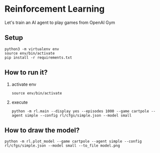 # Reinforcement Learning

Let's train an AI agent to play games from OpenAI Gym


## Setup
```
python3 -m virtualenv env
source env/bin/activate
pip install -r requirements.txt
```

## How to run it?


1. activate env

    ```
    source env/bin/activate
    ```

2. execute

    ```
    python -m rl.main --display yes --episodes 1000 --game cartpole --agent simple --config rl/cfgs/simple.json --model small
    ```

## How to draw the model?

```
python -m rl.plot_model --game cartpole --agent simple --config rl/cfgs/simple.json --model small --to_file model.png
```
